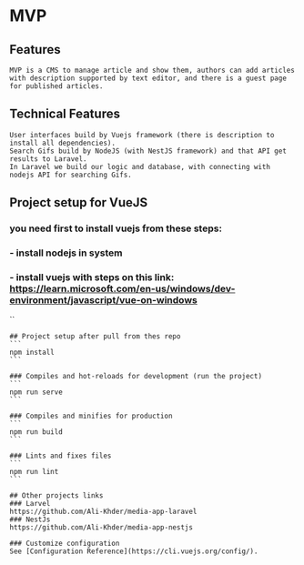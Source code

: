 # MVP

## Features
```
MVP is a CMS to manage article and show them, authors can add articles with description supported by text editor, and there is a guest page for published articles.
```

## Technical Features
```
User interfaces build by Vuejs framework (there is description to install all dependencies).
Search Gifs build by NodeJS (with NestJS framework) and that API get results to Laravel.
In Laravel we build our logic and database, with connecting with nodejs API for searching Gifs.
```
## Project setup for VueJS
### you need first to install vuejs from these steps:
### - install nodejs in system
### - install vuejs with steps on this link: https://learn.microsoft.com/en-us/windows/dev-environment/javascript/vue-on-windows
``
````
## Project setup after pull from thes repo
```
npm install
```

### Compiles and hot-reloads for development (run the project)
```
npm run serve
```

### Compiles and minifies for production
```
npm run build
```

### Lints and fixes files
```
npm run lint
```

## Other projects links
### Larvel
https://github.com/Ali-Khder/media-app-laravel
### NestJs
https://github.com/Ali-Khder/media-app-nestjs

### Customize configuration
See [Configuration Reference](https://cli.vuejs.org/config/).

